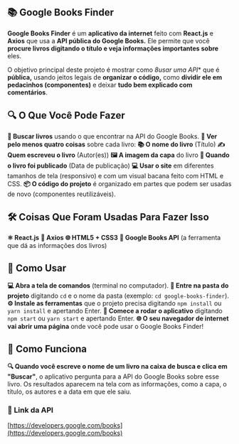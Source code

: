 ## **📚 Google Books Finder**

**Google Books Finder** é um **aplicativo da internet** feito com **React.js** e **Axios** que usa a **API pública do Google Books.** Ele permite que você **procure livros digitando o título e veja informações importantes sobre** eles.

O objetivo principal deste projeto é mostrar como *8usar uma API** que é **pública,** usando jeitos legais de **organizar o código,** como **dividir ele em pedacinhos (componentes)** e deixar **tudo bem explicado com comentários**.

## **🔍 O Que Você Pode Fazer**

**🔎 Buscar livros** usando o que encontrar na API do Google Books.
**📖 Ver pelo menos quatro coisas** sobre cada livro:
**📚 O nome do livro** (Título)
**✍️ Quem escreveu o livro** (Autor(es))
**🖼️ A imagem da capa** do livro
**📅 Quando o livro foi publicado** (Data de publicação)
**💻 Usar o site** em diferentes tamanhos de tela (responsivo) e com um visual bacana feito com HTML e CSS.
**📦 O código do projeto** é organizado em partes que podem ser usadas de novo (componentes reutilizáveis).

## **🛠️ Coisas Que Foram Usadas Para Fazer Isso**

**⚛️ React.js**
**🔗 Axios**
**🌐 HTML5 + CSS3**
**📖 Google Books API** (a ferramenta que dá as informações dos livros)

## **🚀 Como Usar**

**💻 Abra a tela de comandos** (terminal no computador).
**📂 Entre na pasta do projeto** digitando `cd` e o nome da pasta (exemplo: `cd google-books-finder`).
**⚙️ Instale as ferramentas** que o projeto precisa digitando `npm install` ou `yarn install` e apertando Enter.
**🚀 Comece a rodar o aplicativo** digitando `npm start` ou `yarn start` e apertando Enter.
**🌐 O seu navegador de internet vai abrir uma página** onde você pode usar o Google Books Finder!

## **🧪 Como Funciona**

**🔍 Quando você escreve o nome de um livro na caixa de busca e clica em "Buscar"**, o aplicativo pergunta para a API do Google Books sobre esse livro. Os resultados aparecem na tela com as informações, como a capa, o título, os autores e a data em que ele saiu.

### 🔗 Link da API

 [https://developers.google.com/books](https://developers.google.com/books)

